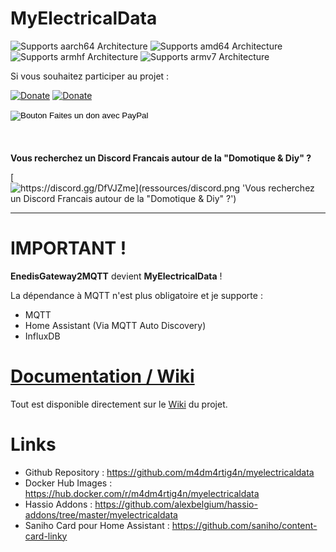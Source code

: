 # MyElectricalData

![Supports aarch64 Architecture][aarch64-shield] ![Supports amd64 Architecture][amd64-shield] ![Supports armhf Architecture][armhf-shield] ![Supports armv7 Architecture][armv7-shield]

Si vous souhaitez participer au projet :

[![Donate][donation-badge]](https://www.buymeacoffee.com/m4dm4rtig4n)
[![Donate][donation-paypal]](paypal.me/m4dm4rtig4n)

<form action="https://www.paypal.com/donate" method="post" target="_top" style="height: 55px;" id="paypal_form">
  <input type="hidden" name="business" value="FY25JLXDYLXAJ">
  <input type="hidden" name="no_recurring" value="0">
  <input type="hidden" name="currency_code" value="EUR">
  <input type="image" id="paypal_img" src="https://companieslogo.com/img/orig/PYPL-3570673e.png?t=1633695449" border="0" name="submit" title="PayPal - The safer, easier way to pay online!" alt="Bouton Faites un don avec PayPal">
  <img alt="" border="0" src="https://www.paypal.com/fr_FR/i/scr/pixel.gif" width="1" height="1">
</form>

[donation-badge]: https://img.shields.io/badge/Buy%20me%20a%20coffee-%23d32f2f?logo=buy-me-a-coffee&style=flat&logoColor=white
[donation-paypal]: https://www.appvizer.fr/media/application/1591/logo/logo-paypal.png

**Vous recherchez un Discord Francais autour de la "Domotique & Diy" ?**

[![https://discord.gg/DfVJZme](ressources/discord.png 'Vous recherchez un Discord Francais autour de la "Domotique & Diy" ?')](https://discord.gg/DfVJZme)

****

# IMPORTANT !
**EnedisGateway2MQTT** devient **MyElectricalData** !

La dépendance à MQTT n'est plus obligatoire et je supporte :
- MQTT
- Home Assistant (Via MQTT Auto Discovery)
- InfluxDB

# [Documentation / Wiki](https://github.com/m4dm4rtig4n/myelectricaldata/wiki/01.-Home)

Tout est disponible directement sur le [Wiki](https://github.com/m4dm4rtig4n/myelectricaldata/wiki/01.-Home) du projet.

# Links

* Github Repository : https://github.com/m4dm4rtig4n/myelectricaldata
* Docker Hub Images : https://hub.docker.com/r/m4dm4rtig4n/myelectricaldata
* Hassio Addons : https://github.com/alexbelgium/hassio-addons/tree/master/myelectricaldata
* Saniho Card pour Home Assistant : https://github.com/saniho/content-card-linky

[smb-shield]: https://img.shields.io/badge/SMB--green?style=plastic.svg
[repository]: https://github.com/alexbelgium/hassio-addons
[aarch64-shield]: https://img.shields.io/badge/aarch64-yes-green.svg
[amd64-shield]: https://img.shields.io/badge/amd64-yes-green.svg
[armhf-shield]: https://img.shields.io/badge/armhf-yes-green.svg
[armv7-shield]: https://img.shields.io/badge/armv7-yes-green.svg
